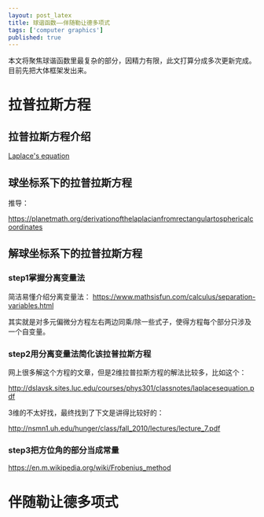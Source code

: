 ```yaml
---
layout: post_latex
title: 球谐函数——伴随勒让德多项式
tags: ['computer graphics']
published: true
---
```


本文将聚焦球谐函数里最复杂的部分，因精力有限，此文打算分成多次更新完成。目前先把大体框架发出来。

<!--more-->


# 拉普拉斯方程

## 拉普拉斯方程介绍

[Laplace's equation](https://en.wikipedia.org/wiki/Laplace%27s_equation)

## 球坐标系下的拉普拉斯方程

推导：

https://planetmath.org/derivationofthelaplacianfromrectangulartosphericalcoordinates

## 解球坐标系下的拉普拉斯方程

### step1掌握分离变量法

简洁易懂介绍分离变量法： https://www.mathsisfun.com/calculus/separation-variables.html

其实就是对多元偏微分方程左右两边同乘/除一些式子，使得方程每个部分只涉及一个自变量。

### step2用分离变量法简化该拉普拉斯方程


网上很多解这个方程的文章，但是2维拉普拉斯方程的解法比较多，比如这个：

http://dslavsk.sites.luc.edu/courses/phys301/classnotes/laplacesequation.pdf

3维的不太好找，最终找到了下文是讲得比较好的：

http://nsmn1.uh.edu/hunger/class/fall_2010/lectures/lecture_7.pdf


### step3把方位角的部分当成常量

https://en.m.wikipedia.org/wiki/Frobenius_method


# 伴随勒让德多项式

